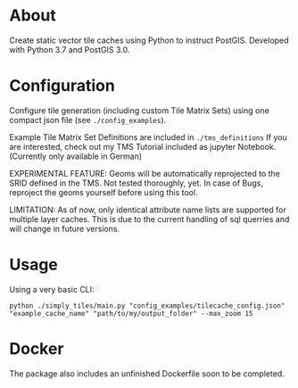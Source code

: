 # About
Create static vector tile caches using Python to instruct PostGIS.
Developed with Python 3.7 and PostGIS 3.0.

# Configuration
Configure tile generation (including custom Tile Matrix Sets)
using one compact json file (see `./config_examples`).

Example Tile Matrix Set Definitions are included in `./tms_definitions`
If you are interested, check out my TMS Tutorial included as jupyter Notebook.
(Currently only available in German)

EXPERIMENTAL FEATURE:
Geoms will be automatically reprojected to the SRID defined in the TMS. 
Not tested thoroughly, yet. In case of Bugs, reproject the geoms yourself before using this tool.

LIMITATION: 
As of now, only identical attribute name lists are supported for
multiple layer caches. This is due to the current handling of sql querries and will change in future versions.

# Usage
Using a very basic CLI:

```
python ./simply_tiles/main.py "config_examples/tilecache_config.json" "example_cache_name" "path/to/my/output_folder" --max_zoom 15
```

# Docker
The package also includes an unfinished Dockerfile soon to be completed.